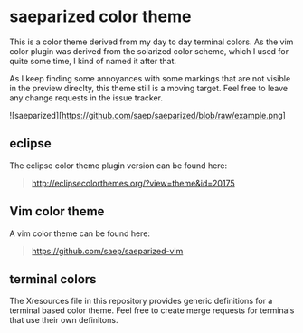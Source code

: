 # saeparized color theme

This is a color theme derived from my day to day terminal colors. As the vim
color plugin was derived from the solarized color scheme, which I used for
quite some time, I kind of named it after that.

As I keep finding some annoyances with some markings that are not visible in
the preview direclty, this theme still is a moving target. Feel free to leave
any change requests in the issue tracker.

![saeparized][https://github.com/saep/saeparized/blob/raw/example.png]

## eclipse

The eclipse color theme plugin version can be found here:
> http://eclipsecolorthemes.org/?view=theme&id=20175

## Vim color theme

A vim color theme can be found here:
> https://github.com/saep/saeparized-vim

## terminal colors

The Xresources file in this repository provides generic definitions for a
terminal based color theme. Feel free to create merge requests for terminals
that use their own definitons.

